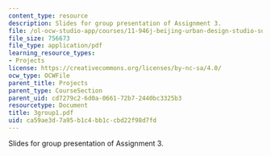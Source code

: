 ```yaml
---
content_type: resource
description: Slides for group presentation of Assignment 3.
file: /ol-ocw-studio-app/courses/11-946j-beijing-urban-design-studio-summer-2004/ca59ae3d7a95b1c4bb1ccbd22f98d7fd_3group1.pdf
file_size: 756673
file_type: application/pdf
learning_resource_types:
- Projects
license: https://creativecommons.org/licenses/by-nc-sa/4.0/
ocw_type: OCWFile
parent_title: Projects
parent_type: CourseSection
parent_uid: cd7279c2-6d0a-0661-72b7-2440bc3325b3
resourcetype: Document
title: 3group1.pdf
uid: ca59ae3d-7a95-b1c4-bb1c-cbd22f98d7fd
---
```

Slides for group presentation of Assignment 3.